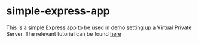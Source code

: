 # simple-express-app

This is a simple Express app to be used in demo setting up a Virtual Private Server. The relevant tutorial can be found [here](https://www.youtube.com/watch?v=rXnjyo2NIHI)
